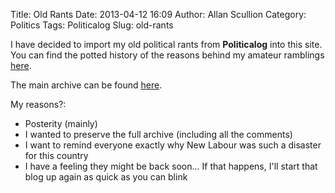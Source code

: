 Title: Old Rants
Date: 2013-04-12 16:09
Author: Allan Scullion
Category: Politics
Tags: Politicalog
Slug: old-rants

I have decided to import my old political rants from **Politicalog** into this site. You can find the potted history of the reasons behind my amateur ramblings [here](http://politicalog.ascullion.com/).

The main archive can be found [here](http://politicalog.ascullion.com/).

My reasons?:

*   Posterity (mainly)
*   I wanted to preserve the full archive (including all the comments)
*   I want to remind everyone exactly why New Labour was such a disaster for this country
*   I have a feeling they might be back soon... If that happens, I'll start that blog up again as quick as you can blink
